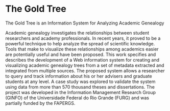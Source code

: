 # The Gold Tree

The Gold Tree is an Information System for Analyzing Academic Genealogy 

Academic genealogy investigates the relationships between student researchers
and academy professionals. In recent years, it proved to be a powerful
technique to help analyze the spread of scientific knowledge. Tools that make
to visualize these relationships among academics easier are potentially useful
and have been proposed. This work specifies and describes the development of a
Web information system for creating and visualizing academic genealogy trees
from a set of metadata extracted and integrated from multiple sources. The
proposed system allows a researcher to query and track information about his
or her advisers and graduate students at any level. A case study was explored
to validate the system using data from more than 570 thousand theses and
dissertations. The project was developed in the Information Management
Research Group (GINFO) of the Universidade Federal do Rio Grande (FURG) and
was partially funded by the FAPERGS.
